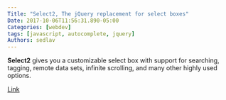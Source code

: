 ```yaml
---
Title: "Select2, The jQuery replacement for select boxes"
Date: 2017-10-06T11:56:31.890-05:00
Categories: [webdev]
tags: [javascript, autocomplete, jquery]
Authors: sedlav
---
```


**Select2** gives you a customizable select box with support for searching, tagging, remote data sets, infinite scrolling, and many other highly used options.

[Link](https://select2.org/)

